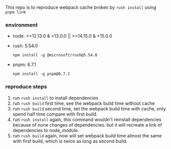 This repo is to reproduce webpack cache broken by `rush install` using `pnpm link`

### environment

- node: >=12.13.0 & <13.0.0 || >=14.15.0 & <15.0.0

- rush: 5.54.0

  `npm install -g @microsoft/rush@5.54.0`

- pnpm: 6.7.1

  `npm install -g pnpm@6.7.1`
  
### reproduce steps

1. run `rush install` to install dependencies
2. run `rush build` first time, see the webpack build time without cache
3. run `rush build` second time, set the webpack build time with cache, only spend half time compare with first build.
4. run `rush install` again, this command wouldn't reinstall dependencies because of none changes of dependencies.
  but it will recreate a link of dependencies to node_module.
5. run `rush build` again, now will set webpack build time almost the same with first build, which is twice as long as
  second build.
